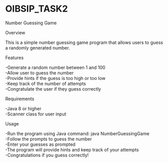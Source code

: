 # OIBSIP_TASK2
Number Guessing Game

Overview

This is a simple number guessing game program that allows users to guess a randomly generated number.

Features

-Generate a random number between 1 and 100  
-Allow user to guess the number  
-Provide hints if the guess is too high or too low  
-Keep track of the number of attempts  
-Congratulate the user if they guess correctly  

Requirements

-Java 8 or higher  
-Scanner class for user input  

Usage

-Run the program using Java command: java NumberGuessingGame  
-Follow the prompts to guess the number  
-Enter your guesses as prompted  
-The program will provide hints and keep track of your attempts  
-Congratulations if you guess correctly!  
